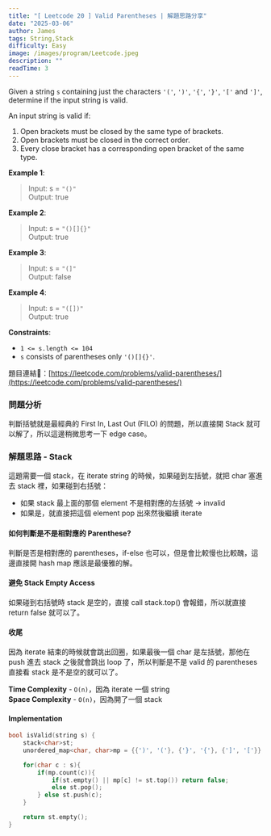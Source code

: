 ```yaml
---
title: "[ Leetcode 20 ] Valid Parentheses | 解題思路分享"
date: "2025-03-06"
author: James
tags: String,Stack
difficulty: Easy
image: /images/program/Leetcode.jpeg
description: ""
readTime: 3
---
```


Given a string `s` containing just the characters `'('`, `')'`, `'{'`, `'}'`, `'['` and `']'`, determine if the input string is valid.

An input string is valid if:

1. Open brackets must be closed by the same type of brackets.
2. Open brackets must be closed in the correct order.
3. Every close bracket has a corresponding open bracket of the same type.
 
**Example 1**:

> Input: s = `"()"`<br>
> Output: true

**Example 2**:

> Input: s = `"()[]{}"`<br>
> Output: true

**Example 3**:

> Input: s = `"(]"`<br>
> Output: false

**Example 4**:

> Input: s = `"([])"`<br>
> Output: true

**Constraints**:

- `1 <= s.length <= 104`
- `s` consists of parentheses only `'()[]{}'`.

<p></p>

題目連結🔗：[https://leetcode.com/problems/valid-parentheses/](https://leetcode.com/problems/valid-parentheses/)

### **問題分析**

判斷括號就是最經典的 First In, Last Out (FILO) 的問題，所以直接開 Stack 就可以解了，所以這邊稍微思考一下 edge case。

### **解題思路 - Stack**

這題需要一個 stack，在 iterate string 的時候，如果碰到左括號，就把 char 塞進去 stack 裡，如果碰到右括號：
- 如果 stack 最上面的那個 element 不是相對應的左括號 -> invalid
- 如果是，就直接把這個 element pop 出來然後繼續 iterate

#### **如何判斷是不是相對應的 Parenthese?**

判斷是否是相對應的 parentheses，if-else 也可以，但是會比較慢也比較醜，這邊直接開 hash map 應該是最優雅的解。

#### **避免 Stack Empty Access**

如果碰到右括號時 stack 是空的，直接 call stack.top() 會報錯，所以就直接 return false 就可以了。

#### **收尾**

因為 iterate 結束的時候就會跳出回圈，如果最後一個 char 是左括號，那他在 push 進去 stack 之後就會跳出 loop 了，所以判斷是不是 valid 的 parentheses 直接看 stack 是不是空的就可以了。

**Time Complexity** - `O(n)`，因為 iterate 一個 string <br>
**Space Complexity** - `O(n)`，因為開了一個 stack

#### **Implementation**

```cpp
bool isValid(string s) {
    stack<char>st;
    unordered_map<char, char>mp = {{')', '('}, {'}', '{'}, {']', '['}};

    for(char c : s){
        if(mp.count(c)){
            if(st.empty() || mp[c] != st.top()) return false;
            else st.pop();
        } else st.push(c);
    }

    return st.empty();
}
```
